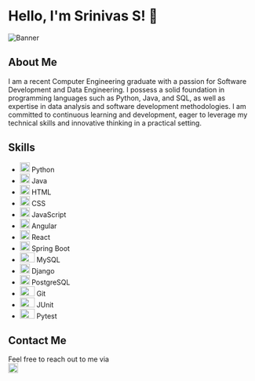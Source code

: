 # Hello, I'm Srinivas S! 👋

![Banner](file:///home/srinivas/Downloads/github-header-image.png)

## About Me
I am a recent Computer Engineering graduate with a passion for Software Development and Data Engineering. I possess a solid foundation in programming languages such as Python, Java, and SQL, as well as expertise in data analysis and software development methodologies. I am committed to continuous learning and development, eager to leverage my technical skills and innovative thinking in a practical setting.

## Skills
- <img src="https://upload.wikimedia.org/wikipedia/commons/c/c3/Python-logo-notext.svg" width="20" height="20"> Python
- <img src="https://upload.wikimedia.org/wikipedia/en/3/30/Java_programming_language_logo.svg" width="20" height="20"> Java
- <img src="https://upload.wikimedia.org/wikipedia/commons/6/61/HTML5_logo_and_wordmark.svg" width="20" height="20"> HTML
- <img src="https://upload.wikimedia.org/wikipedia/commons/d/d5/CSS3_logo_and_wordmark.svg" width="20" height="20"> CSS
- <img src="https://upload.wikimedia.org/wikipedia/commons/6/6a/JavaScript-logo.png" width="20" height="20"> JavaScript
- <img src="https://upload.wikimedia.org/wikipedia/commons/c/cf/Angular_full_color_logo.svg" width="20" height="20"> Angular
- <img src="https://upload.wikimedia.org/wikipedia/commons/a/a7/React-icon.svg" width="20" height="20"> React
- <img src="https://img.icons8.com/color/452/spring-logo.png" width="20" height="20"> Spring Boot
- <img src="https://1000logos.net/wp-content/uploads/2020/08/MySQL-Logo.png" width="30" height="20"> MySQL
- <img src="https://pbs.twimg.com/profile_images/1751000585631924224/E0dgjpQV_400x400.jpg" width="20" height="20"> Django
- <img src="https://upload.wikimedia.org/wikipedia/commons/2/29/Postgresql_elephant.svg" width="20" height="20"> PostgreSQL
- <img src="https://upload.wikimedia.org/wikipedia/commons/e/e0/Git-logo.svg" width="30" height="20"> Git
- <img src="https://avatars.githubusercontent.com/u/874086?s=200&v=4" width="30" height="20"> JUnit
- <img src="https://icon.icepanel.io/Technology/svg/pytest.svg" width="30" height="20"> Pytest

## Contact Me
Feel free to reach out to me via  <br>
<a href="www.linkedin.com/in/
srinivas-s-s8292"> 
  <img src="https://upload.wikimedia.org/wikipedia/commons/c/ca/LinkedIn_logo_initials.png" alt="LinkedIn" style="width: 20px; height: 20px;">
</a>

